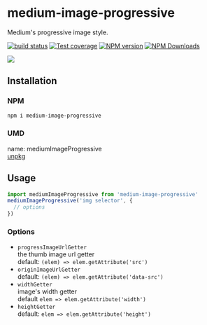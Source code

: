 # medium-image-progressive
Medium's progressive image style.

[![build status](https://img.shields.io/travis/imcuttle/medium-image-progressive/master.svg?style=flat-square)](https://travis-ci.org/imcuttle/medium-image-progressive)
[![Test coverage](https://img.shields.io/codecov/c/github/imcuttle/medium-image-progressive.svg?style=flat-square)](https://codecov.io/github/imcuttle/medium-image-progressive?branch=master)
[![NPM version](https://img.shields.io/npm/v/medium-image-progressive.svg?style=flat-square)](https://www.npmjs.com/package/medium-image-progressive)
[![NPM Downloads](https://img.shields.io/npm/dm/medium-image-progressive.svg?style=flat-square&maxAge=43200)](https://www.npmjs.com/package/medium-image-progressive)

![](http://obu9je6ng.bkt.clouddn.com/Jietu20180311-190212-HD.gif)

## Installation
### NPM
```bash
npm i medium-image-progressive
```
### UMD

name: mediumImageProgressive  
[unpkg](https://unpkg.com/medium-image-progressive)

## Usage

```javascript
import mediumImageProgressive from 'medium-image-progressive'
mediumImageProgressive('img selector', {
  // options
})
```

### Options
- `progressImageUrlGetter` <function>  
  the thumb image url getter  
  default: `(elem) => elem.getAttribute('src')`
- `originImageUrlGetter` <function>  
  default: `(elem) => elem.getAttribute('data-src')`
- `widthGetter`  <function>    
  image's width getter  
  default `elem => elem.getAttribute('width')`
- `heightGetter`  <function>  
  default: `elem => elem.getAttribute('height')`

